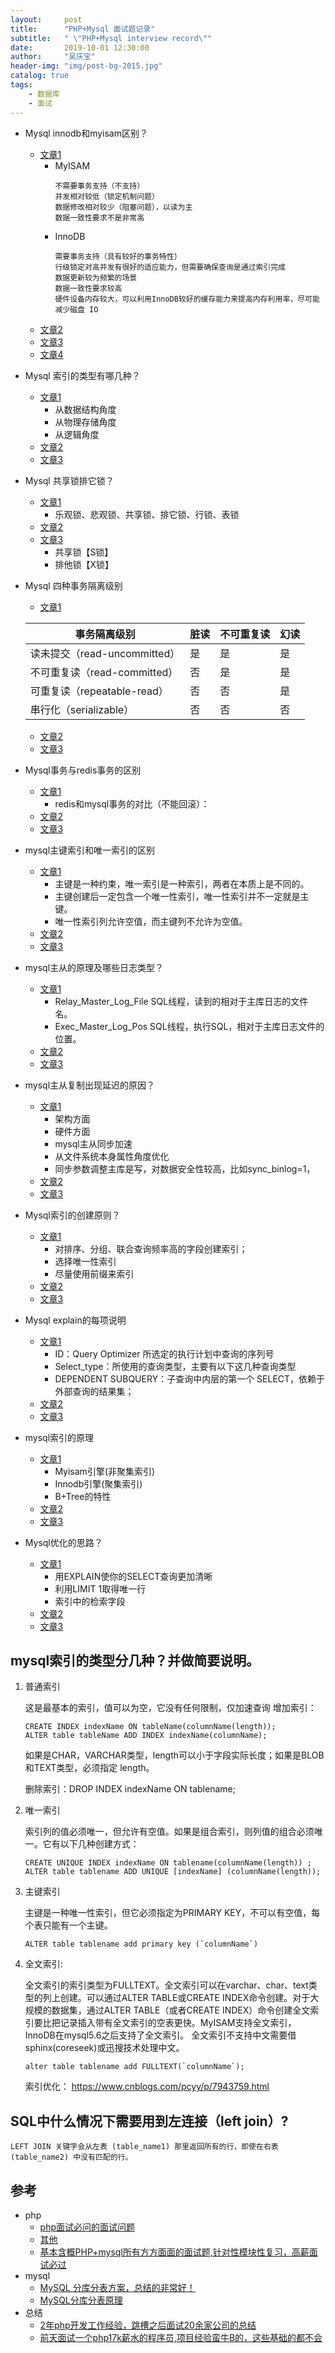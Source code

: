 ```yaml
---
layout:     post
title:      "PHP+Mysql 面试题记录"
subtitle:   " \"PHP+Mysql interview record\""
date:       2019-10-01 12:30:00
author:     "吴庆宝"
header-img: "img/post-bg-2015.jpg"
catalog: true
tags:
    - 数据库
    - 面试
---
```

 
- Mysql  innodb和myisam区别？   
    - [文章1](https://blog.csdn.net/qq_27607965/article/details/79925288)
        - MyISAM
            ```
            不需要事务支持（不支持）
            并发相对较低（锁定机制问题）
            数据修改相对较少（阻塞问题），以读为主
            数据一致性要求不是非常高
            ```
        - InnoDB 
            ```
            需要事务支持（具有较好的事务特性）
            行级锁定对高并发有很好的适应能力，但需要确保查询是通过索引完成
            数据更新较为频繁的场景
            数据一致性要求较高
            硬件设备内存较大，可以利用InnoDB较好的缓存能力来提高内存利用率，尽可能减少磁盘 IO
            ```
    - [文章2](https://blog.csdn.net/qq_31984879/article/details/85285399)
    - [文章3](https://www.jb51.net/article/157181.htm)
    - [文章4](https://blog.csdn.net/wjtlht928/article/details/46641865
 )
- Mysql 索引的类型有哪几种？
    - [文章1](https://segmentfault.com/a/1190000018872822)
        - 从数据结构角度
        - 从物理存储角度
        - 从逻辑角度
    - [文章2](https://www.php.cn/mysql-tutorials-418140.html)
    - [文章3](http://mrdede.com/?p=1780)
- Mysql 共享锁排它锁？
    - [文章1](https://blog.csdn.net/puhaiyang/article/details/72284702)
        - 乐观锁、悲观锁、共享锁、排它锁、行锁、表锁
    - [文章2](https://blog.csdn.net/lemon89/article/details/51477497)
    - [文章3](https://blog.csdn.net/taosst/article/details/83235572)
        - 共享锁【S锁】
        - 排他锁【X锁】
- Mysql  四种事务隔离级别
    - [文章1](https://www.cnblogs.com/huanongying/p/7021555.html)

    事务隔离级别|	脏读|	不可重复读	|幻读
    ---|---|---|---
    读未提交（read-uncommitted）|	是|	是|	是
    不可重复读（read-committed）|	否|	是|	是
    可重复读（repeatable-read）|	否|	否|	是
    串行化（serializable）|	否|	否	|否

    - [文章2](https://blog.csdn.net/mydriverc2/article/details/78904566)
    - [文章3](https://www.jianshu.com/p/75187e19faf2)
- Mysql事务与redis事务的区别
    - [文章1](https://blog.csdn.net/github_26672553/article/details/82892233)
        - redis和mysql事务的对比（不能回滚）：
    - [文章2](https://blog.csdn.net/weixin_43658613/article/details/90738773)
    - [文章3](https://segmentfault.com/a/1190000018706074?utm_source=tag-newest)
- mysql主键索引和唯一索引的区别
    - [文章1](https://www.cnblogs.com/linguoguo/p/10529272.html)
        - 主键是一种约束，唯一索引是一种索引，两者在本质上是不同的。
        - 主键创建后一定包含一个唯一性索引，唯一性索引并不一定就是主键。
        - 唯一性索引列允许空值，而主键列不允许为空值。
    - [文章2](https://www.php.cn/mysql-tutorials-378196.html)
    - [文章3](https://www.iteye.com/blog/huangyongxing310-2374758)
- mysql主从的原理及哪些日志类型？
    - [文章1](https://blog.csdn.net/mydriverc2/article/details/78580147)
        - Relay_Master_Log_File SQL线程，读到的相对于主库日志的文件名。
        -  Exec_Master_Log_Pos SQL线程，执行SQL，相对于主库日志文件的位置。
    - [文章2](https://www.jianshu.com/p/163252dcd8b9)
    - [文章3](https://www.linuxidc.com/Linux/2018-05/152252.htm)
- mysql主从复制出现延迟的原因？
    - [文章1](https://blog.csdn.net/hao_yunfeng/article/details/82392261)
        -  架构方面
        - 硬件方面
        - mysql主从同步加速
        - 从文件系统本身属性角度优化 
        - 同步参数调整主库是写，对数据安全性较高，比如sync_binlog=1，
    - [文章2](https://bbs.csdn.net/topics/391976105?list=439712)
    - [文章3](http://blog.sina.com.cn/s/blog_15d27af820102yiz4.html)
- Mysql索引的创建原则？
    - [文章1](https://www.cnblogs.com/niuben/p/11250230.html)
        - 对排序、分组、联合查询频率高的字段创建索引； 
        - 选择唯一性索引
        - 尽量使用前缀来索引
    - [文章2](https://blog.csdn.net/justry_deng/article/details/81458470)
    - [文章3](https://blog.csdn.net/tongdanping/article/details/79878302)
- Mysql explain的每项说明
    - [文章1](https://blog.csdn.net/weixin_43025071/article/details/89511724)
        - ID：Query Optimizer 所选定的执行计划中查询的序列号
        - Select_type：所使用的查询类型，主要有以下这几种查询类型
        - DEPENDENT SUBQUERY：子查询中内层的第一个 SELECT，依赖于外部查询的结果集；
    - [文章2](https://blog.csdn.net/u011546953/article/details/81591688)
    - [文章3](https://blog.csdn.net/jiadajing267/article/details/81269067)
- mysql索引的原理
    - [文章1](https://www.cnblogs.com/wlwl/p/9465583.html)
        - Myisam引擎(非聚集索引)
        - Innodb引擎(聚集索引)
        - B+Tree的特性
    - [文章2](https://blog.csdn.net/u013308490/article/details/83001060)
    - [文章3](https://blog.csdn.net/alex_xfboy/article/details/82818753)
- Mysql优化的思路？
    - [文章1](https://blog.csdn.net/whistlegirl/article/details/101024749)
        - 用EXPLAIN使你的SELECT查询更加清晰
        - 利用LIMIT 1取得唯一行
        -  索引中的检索字段
    - [文章2](https://www.cnblogs.com/peteremperor/p/10949308.html)
    - [文章3](https://blog.csdn.net/cnm____1314/article/details/80042080)
 
## mysql索引的类型分几种？并做简要说明。
1. 普通索引

    这是最基本的索引，值可以为空，它没有任何限制，仅加速查询
    增加索引：
    ```
    CREATE INDEX indexName ON tableName(columnName(length));
    ALTER table tableName ADD INDEX indexName(columnName);
    ```
    如果是CHAR，VARCHAR类型，length可以小于字段实际长度；如果是BLOB和TEXT类型，必须指定 length。

    删除索引：DROP INDEX indexName ON tablename;
2. 唯一索引

    索引列的值必须唯一，但允许有空值。如果是组合索引，则列值的组合必须唯一。它有以下几种创建方式：
    ```
    CREATE UNIQUE INDEX indexName ON tablename(columnName(length)) ;
    ALTER table tablename ADD UNIQUE [indexName] (columnName(length));
    ```

3. 主键索引

    主键是一种唯一性索引，但它必须指定为PRIMARY KEY，不可以有空值，每个表只能有一个主键。
    ```
    ALTER table tablename add primary key (`columnName`)
    ```
4. 全文索引:

    全文索引的索引类型为FULLTEXT。全文索引可以在varchar、char、text类型的列上创建。可以通过ALTER TABLE或CREATE INDEX命令创建。对于大规模的数据集，通过ALTER TABLE（或者CREATE INDEX）命令创建全文索引要比把记录插入带有全文索引的空表更快。MyISAM支持全文索引，InnoDB在mysql5.6之后支持了全文索引。 全文索引不支持中文需要借sphinx(coreseek)或迅搜技术处理中文。
    ```
    alter table tablename add FULLTEXT(`columnName`);
    ```
    索引优化： https://www.cnblogs.com/pcyy/p/7943759.html

## SQL中什么情况下需要用到左连接（left join）?
    LEFT JOIN 关键字会从左表 (table_name1) 那里返回所有的行，即使在右表 (table_name2) 中没有匹配的行。

 
## 参考 
- php
    - [php面试必问的面试问题](https://www.php.cn/php-weizijiaocheng-391400.html)
    - [其他](https://www.cnblogs.com/457248499-qq-com/p/7403177.html)
    - [基本含概PHP+mysql所有方方面面的面试题,针对性模块性复习，高薪面试必过](https://blog.csdn.net/linzhiweng/article/details/72831885)
- mysql
    - [MySQL 分库分表方案，总结的非常好！](https://blog.csdn.net/qq_39940205/article/details/80536666)
    - [MySQL分库分表原理](https://www.jianshu.com/p/7aec260ca1a2)
- 总结
    - [2年php开发工作经验，跳槽之后面试20余家公司的总结](https://www.php.cn/toutiao-387211.html)
    - [前天面试一个php17k薪水的程序员,项目经验蛮牛B的，这些基础的都不会](https://bbs.csdn.net/topics/390885069)